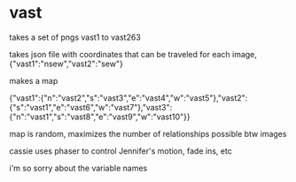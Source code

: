 # vast
takes a set of pngs vast1 to vast263

takes json file with coordinates that can be traveled for each image, {"vast1":"nsew","vast2":"sew"}

makes a map

{"vast1":{"n":"vast2","s":"vast3","e":"vast4","w":"vast5"},"vast2":{"s":"vast1","e":"vast6","w":"vast7"},"vast3":{"n":"vast1","s":"vast8","e":"vast9","w":"vast10"}}

map is random, maximizes the number of relationships possible btw images

cassie uses phaser to control Jennifer's motion, fade ins, etc

i'm so sorry about the variable names
